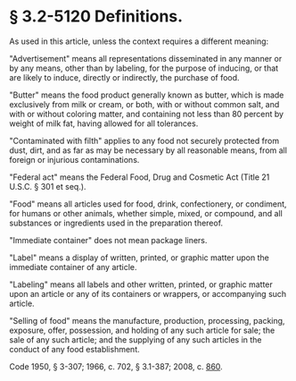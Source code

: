 # § 3.2-5120 Definitions.

<p>As used in this article, unless the context requires a different meaning:</p><p>"Advertisement" means all representations disseminated in any manner or by any means, other than by labeling, for the purpose of inducing, or that are likely to induce, directly or indirectly, the purchase of food.</p><p>"Butter" means the food product generally known as butter, which is made exclusively from milk or cream, or both, with or without common salt, and with or without coloring matter, and containing not less than 80 percent by weight of milk fat, having allowed for all tolerances.</p><p>"Contaminated with filth" applies to any food not securely protected from dust, dirt, and as far as may be necessary by all reasonable means, from all foreign or injurious contaminations.</p><p>"Federal act" means the Federal Food, Drug and Cosmetic Act (Title 21 U.S.C. § 301 et seq.).</p><p>"Food" means all articles used for food, drink, confectionery, or condiment, for humans or other animals, whether simple, mixed, or compound, and all substances or ingredients used in the preparation thereof.</p><p>"Immediate container" does not mean package liners.</p><p>"Label" means a display of written, printed, or graphic matter upon the immediate container of any article.</p><p>"Labeling" means all labels and other written, printed, or graphic matter upon an article or any of its containers or wrappers, or accompanying such article.</p><p>"Selling of food" means the manufacture, production, processing, packing, exposure, offer, possession, and holding of any such article for sale; the sale of any such article; and the supplying of any such articles in the conduct of any food establishment.</p><p>Code 1950, § 3-307; 1966, c. 702, § 3.1-387; 2008, c. <a href='http://lis.virginia.gov/cgi-bin/legp604.exe?081+ful+CHAP0860'>860</a>.</p>